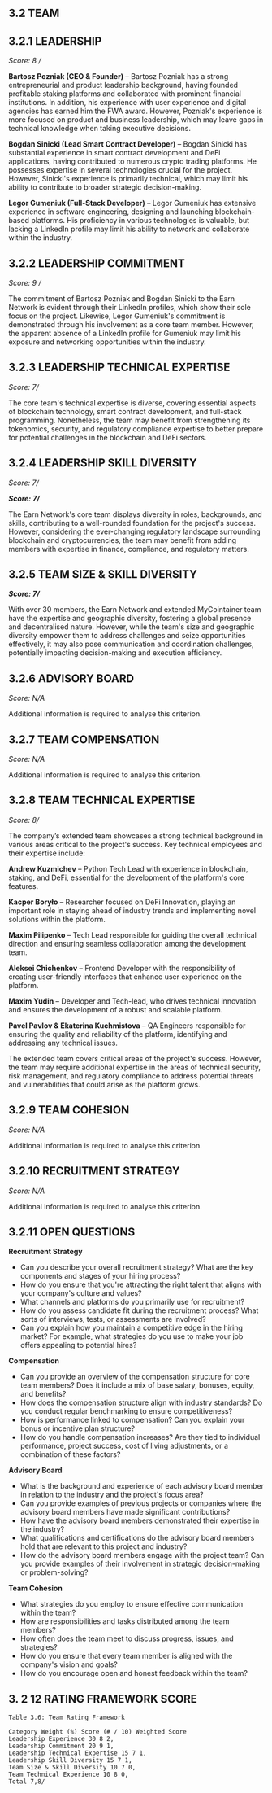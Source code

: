## 3.2 TEAM

## 3.2.1 LEADERSHIP

_Score: 8 /_

**Bartosz Pozniak (CEO & Founder)** – Bartosz Pozniak has a strong entrepreneurial and
product leadership background, having founded profitable staking platforms and collaborated
with prominent financial institutions. In addition, his experience with user experience and
digital agencies has earned him the FWA award. However, Pozniak's experience is more
focused on product and business leadership, which may leave gaps in technical knowledge
when taking executive decisions.

**Bogdan Sinicki (Lead Smart Contract Developer)** – Bogdan Sinicki has substantial
experience in smart contract development and DeFi applications, having contributed to
numerous crypto trading platforms. He possesses expertise in several technologies crucial
for the project. However, Sinicki's experience is primarily technical, which may limit his ability
to contribute to broader strategic decision-making.

**Legor Gumeniuk (Full-Stack Developer)** – Legor Gumeniuk has extensive experience in
software engineering, designing and launching blockchain-based platforms. His proficiency
in various technologies is valuable, but lacking a LinkedIn profile may limit his ability to
network and collaborate within the industry.

## 3.2.2 LEADERSHIP COMMITMENT

_Score: 9 /_

The commitment of Bartosz Pozniak and Bogdan Sinicki to the Earn Network is evident
through their LinkedIn profiles, which show their sole focus on the project. Likewise, Legor
Gumeniuk's commitment is demonstrated through his involvement as a core team member.
However, the apparent absence of a LinkedIn profile for Gumeniuk may limit his exposure
and networking opportunities within the industry.


## 3.2.3 LEADERSHIP TECHNICAL EXPERTISE

_Score: 7/_

The core team's technical expertise is diverse, covering essential aspects of blockchain
technology, smart contract development, and full-stack programming. Nonetheless, the team
may benefit from strengthening its tokenomics, security, and regulatory compliance expertise
to better prepare for potential challenges in the blockchain and DeFi sectors.

## 3.2.4 LEADERSHIP SKILL DIVERSITY

_Score: 7/_

**_Score: 7/_**

The Earn Network's core team displays diversity in roles, backgrounds, and skills,
contributing to a well-rounded foundation for the project's success. However, considering the
ever-changing regulatory landscape surrounding blockchain and cryptocurrencies, the team
may benefit from adding members with expertise in finance, compliance, and regulatory
matters.

## 3.2.5 TEAM SIZE & SKILL DIVERSITY

**_Score: 7/_**

With over 30 members, the Earn Network and extended MyCointainer team have the
expertise and geographic diversity, fostering a global presence and decentralised nature.
However, while the team's size and geographic diversity empower them to address
challenges and seize opportunities effectively, it may also pose communication and
coordination challenges, potentially impacting decision-making and execution efficiency.

## 3.2.6 ADVISORY BOARD

_Score: N/A_

Additional information is required to analyse this criterion.


## 3.2.7 TEAM COMPENSATION

_Score: N/A_

Additional information is required to analyse this criterion.

## 3.2.8 TEAM TECHNICAL EXPERTISE

_Score: 8/_

The company’s extended team showcases a strong technical background in various areas
critical to the project's success. Key technical employees and their expertise include:

**Andrew Kuzmichev** – Python Tech Lead with experience in blockchain, staking, and DeFi,
essential for the development of the platform's core features.

**Kacper Boryło** – Researcher focused on DeFi Innovation, playing an important role in
staying ahead of industry trends and implementing novel solutions within the platform.

**Maxim Pilipenko** – Tech Lead responsible for guiding the overall technical direction and
ensuring seamless collaboration among the development team.

**Aleksei Chichenkov** – Frontend Developer with the responsibility of creating user-friendly
interfaces that enhance user experience on the platform.

**Maxim Yudin** – Developer and Tech-lead, who drives technical innovation and ensures the
development of a robust and scalable platform.

**Pavel Pavlov & Ekaterina Kuchmistova** – QA Engineers responsible for ensuring the
quality and reliability of the platform, identifying and addressing any technical issues.

The extended team covers critical areas of the project's success. However, the team may
require additional expertise in the areas of technical security, risk management, and
regulatory compliance to address potential threats and vulnerabilities that could arise as the
platform grows.


## 3.2.9 TEAM COHESION

_Score: N/A_

Additional information is required to analyse this criterion.

## 3.2.10 RECRUITMENT STRATEGY

_Score: N/A_

Additional information is required to analyse this criterion.

## 3.2.11 OPEN QUESTIONS

**Recruitment Strategy**

- Can you describe your overall recruitment strategy? What are the key components
    and stages of your hiring process?
- How do you ensure that you're attracting the right talent that aligns with your
    company's culture and values?
- What channels and platforms do you primarily use for recruitment?
- How do you assess candidate fit during the recruitment process? What sorts of
    interviews, tests, or assessments are involved?
- Can you explain how you maintain a competitive edge in the hiring market? For
    example, what strategies do you use to make your job offers appealing to potential
    hires?

**Compensation**

- Can you provide an overview of the compensation structure for core team members?
    Does it include a mix of base salary, bonuses, equity, and benefits?
- How does the compensation structure align with industry standards? Do you conduct
    regular benchmarking to ensure competitiveness?
- How is performance linked to compensation? Can you explain your bonus or
    incentive plan structure?
- How do you handle compensation increases? Are they tied to individual
    performance, project success, cost of living adjustments, or a combination of these
    factors?


**Advisory Board**

- What is the background and experience of each advisory board member in relation to
    the industry and the project's focus area?
- Can you provide examples of previous projects or companies where the advisory
    board members have made significant contributions?
- How have the advisory board members demonstrated their expertise in the industry?
- What qualifications and certifications do the advisory board members hold that are
    relevant to this project and industry?
- How do the advisory board members engage with the project team? Can you provide
    examples of their involvement in strategic decision-making or problem-solving?

**Team Cohesion**

- What strategies do you employ to ensure effective communication within the team?
- How are responsibilities and tasks distributed among the team members?
- How often does the team meet to discuss progress, issues, and strategies?
- How do you ensure that every team member is aligned with the company's vision
    and goals?
- How do you encourage open and honest feedback within the team?

## 3. 2 12 RATING FRAMEWORK SCORE

```
Table 3.6: Team Rating Framework
```
```
Category Weight (%) Score (# / 10) Weighted Score
Leadership Experience 30 8 2,
Leadership Commitment 20 9 1,
Leadership Technical Expertise 15 7 1,
Leadership Skill Diversity 15 7 1,
Team Size & Skill Diversity 10 7 0,
Team Technical Experience 10 8 0,
Total 7,8/
```
